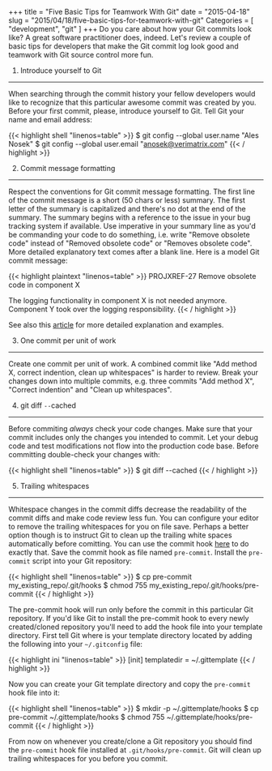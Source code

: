 +++
title = "Five Basic Tips for Teamwork With Git"
date = "2015-04-18"
slug = "2015/04/18/five-basic-tips-for-teamwork-with-git"
Categories = [ "development", "git" ]
+++
Do you care about how your Git commits look like? A great software practitioner does, indeed. Let's review a couple of basic tips for developers that make the Git commit log look good and teamwork with Git source control more fun.
<!--more-->

1) Introduce yourself to Git
----------------------------

When searching through the commit history your fellow developers would like to recognize that this particular awesome commit was created by you. Before your first commit, please, introduce yourself to Git. Tell Git your name and email address:

{{< highlight shell "linenos=table" >}}
$ git config --global user.name "Ales Nosek"
$ git config --global user.email "anosek@verimatrix.com"
{{< / highlight >}}

2) Commit message formatting
----------------------------

Respect the conventions for Git commit message formatting. The first line of the commit message is a short (50 chars or less) summary. The first letter of the summary is capitalized and there's no dot at the end of the summary. The summary begins with a reference to the issue in your bug tracking system if available. Use imperative in your summary line as you'd be commanding your code to do something, i.e. write "Remove obsolete code" instead of "Removed obsolete code" or "Removes obsolete code". More detailed explanatory text comes after a blank line. Here is a model Git commit message:

{{< highlight plaintext "linenos=table" >}}
PROJXREF-27 Remove obsolete code in component X

The logging functionality in component X is not needed anymore.
Component Y took over the logging responsibility.
{{< / highlight >}}

See also this [article](http://chris.beams.io/posts/git-commit/ "How to Write a Git Commit Message") for more detailed explanation and examples.

3) One commit per unit of work
------------------------------

Create one commit per unit of work. A combined commit like "Add method X, correct indention, clean up whitespaces" is harder to review. Break your changes down into multiple commits, e.g. three commits "Add method X", "Correct indention" and "Clean up whitespaces".

4) git diff `--`cached
-----------------------

Before commiting *always* check your code changes. Make sure that your commit includes only the changes you intended to commit. Let your debug code and test modifications not flow into the production code base. Before committing double-check your changes with:

{{< highlight shell "linenos=table" >}}
$ git diff --cached
{{< / highlight >}}

5) Trailing whitespaces
-----------------------

Whitespace changes in the commit diffs decrease the readability of the commit diffs and make code review less fun. You can configure your editor to remove the trailing whitespaces for you on file save. Perhaps a better option though is to instruct Git to clean up the trailing white spaces automatically before comitting. You can use the commit hook [here](http://stackoverflow.com/questions/591923/make-git-automatically-remove-trailing-whitespace-before-committing/3516525#3516525 "Make git automatically remove trailing whitespace before committing") to do exactly that. Save the commit hook as file named `pre-commit`. Install the `pre-commit` script into your Git repository:

{{< highlight shell "linenos=table" >}}
$ cp pre-commit my_existing_repo/.git/hooks
$ chmod 755 my_existing_repo/.git/hooks/pre-commit
{{< / highlight >}}

The pre-commit hook will run only before the commit in this particular Git repository. If you'd like Git to install the pre-commit hook to every newly created/cloned repository you'll need to add the hook file into your template directory. First tell Git where is your template directory located by adding the following into your `~/.gitconfig` file:

{{< highlight ini "linenos=table" >}}
[init]
        templatedir = ~/.gittemplate
{{< / highlight >}}

Now you can create your Git template directory and copy the `pre-commit` hook file into it:

{{< highlight shell "linenos=table" >}}
$ mkdir -p ~/.gittemplate/hooks
$ cp pre-commit ~/.gittemplate/hooks
$ chmod 755 ~/.gittemplate/hooks/pre-commit
{{< / highlight >}}

From now on whenever you create/clone a Git repository you should find the `pre-commit` hook file installed at `.git/hooks/pre-commit`. Git will clean up trailing whitespaces for you before you commit.
